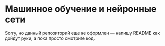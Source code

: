 # Машинное обучение и нейронные сети

Sorry, но данный репозиторий еще не оформлен — напишу README как дойдут руки, а пока просто смотрите код.
